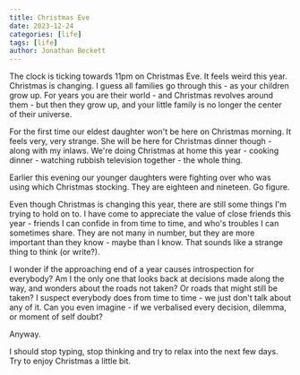 ```yaml
---
title: Christmas Eve
date: 2023-12-24
categories: [life]
tags: [life]
author: Jonathan Beckett
---
```


The clock is ticking towards 11pm on Christmas Eve. It feels weird this year. Christmas is changing. I guess all families go through this - as your children grow up. For years you are their world - and Christmas revolves around them - but then they grow up, and your little family is no longer the center of their universe.

For the first time our eldest daughter won't be here on Christmas morning. It feels very, very strange. She will be here for Christmas dinner though - along with my inlaws. We're doing Christmas at home this year - cooking dinner - watching rubbish television together - the whole thing.

Earlier this evening our younger daughters were fighting over who was using which Christmas stocking. They are eighteen and nineteen. Go figure.

Even though Christmas is changing this year, there are still some things I'm trying to hold on to. I have come to appreciate the value of close friends this year - friends I can confide in from time to time, and who's troubles I can sometimes share. They are not many in number, but they are more important than they know - maybe than I know. That sounds like a strange thing to think (or write?).

I wonder if the approaching end of a year causes introspection for everybody? Am I the only one that looks back at decisions made along the way, and wonders about the roads not taken? Or roads that might still be taken? I suspect everybody does from time to time - we just don't talk about any of it. Can you even imagine - if we verbalised every decision, dilemma, or moment of self doubt?

Anyway.

I should stop typing, stop thinking and try to relax into the next few days. Try to enjoy Christmas a little bit.
